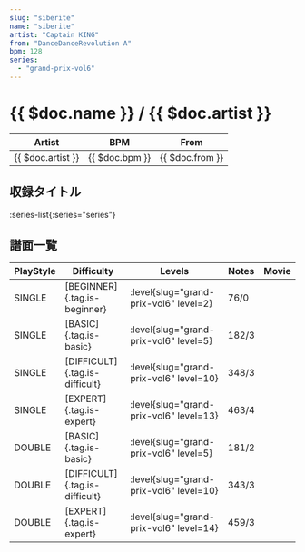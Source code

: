 ```yaml
---
slug: "siberite"
name: "siberite"
artist: "Captain KING"
from: "DanceDanceRevolution A"
bpm: 128
series:
  - "grand-prix-vol6"
---
```


# {{ $doc.name }} / {{ $doc.artist }}

|Artist|BPM|From|
|------|---|----|
|{{ $doc.artist }}|{{ $doc.bpm }}|{{ $doc.from }}|

## 収録タイトル

:series-list{:series="series"}

## 譜面一覧

|PlayStyle|Difficulty|Levels|Notes|Movie|
|---------|----------|------|-----|-----|
|SINGLE|[BEGINNER]{.tag.is-beginner}|<div class="field is-grouped is-grouped-multiline"> :level{slug="grand-prix-vol6" level=2}</div>|76/0||
|SINGLE|[BASIC]{.tag.is-basic}|<div class="field is-grouped is-grouped-multiline"> :level{slug="grand-prix-vol6" level=5}</div>|182/3||
|SINGLE|[DIFFICULT]{.tag.is-difficult}|<div class="field is-grouped is-grouped-multiline"> :level{slug="grand-prix-vol6" level=10}</div>|348/3||
|SINGLE|[EXPERT]{.tag.is-expert}|<div class="field is-grouped is-grouped-multiline"> :level{slug="grand-prix-vol6" level=13}</div>|463/4||
|DOUBLE|[BASIC]{.tag.is-basic}|<div class="field is-grouped is-grouped-multiline"> :level{slug="grand-prix-vol6" level=5}</div>|181/2||
|DOUBLE|[DIFFICULT]{.tag.is-difficult}|<div class="field is-grouped is-grouped-multiline"> :level{slug="grand-prix-vol6" level=10}</div>|343/3||
|DOUBLE|[EXPERT]{.tag.is-expert}|<div class="field is-grouped is-grouped-multiline"> :level{slug="grand-prix-vol6" level=14}</div>|459/3||
